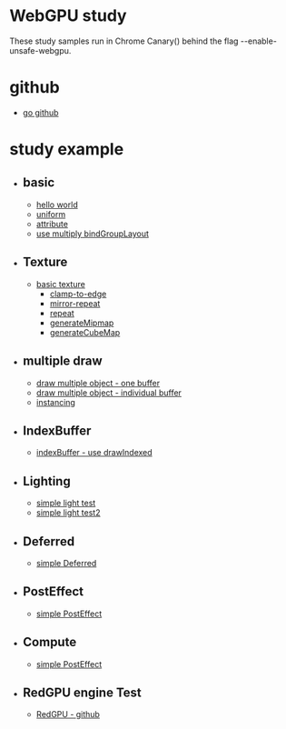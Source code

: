 # WebGPU study

These study samples run in Chrome Canary() behind the flag --enable-unsafe-webgpu.

# github 
  - [go github](https://github.com/redcamel/webgpu)


# study example

- ## basic
    - [hello world](https://redcamel.github.io/webgpu/001_helloworld)
    - [uniform](https://redcamel.github.io/webgpu/002_transform)
    - [attribute](https://redcamel.github.io/webgpu/003_attribute)
    - [use multiply bindGroupLayout](https://redcamel.github.io/webgpu/009_multi_BindGroupLayout)
- ## Texture
    - [basic texture](https://redcamel.github.io/webgpu/004_texture)
        - [clamp-to-edge](https://redcamel.github.io/webgpu/004_texture/clamp-to-edge)
        - [mirror-repeat](https://redcamel.github.io/webgpu/004_texture/mirror-repeat)
        - [repeat](https://redcamel.github.io/webgpu/004_texture/repeat)
        - [generateMipmap](https://redcamel.github.io/webgpu/012_mipmap)
        - [generateCubeMap](https://redcamel.github.io/webgpu/013_cubemap)
- ## multiple draw
    - [draw multiple object - one buffer](https://redcamel.github.io/webgpu/005_multiObject)
    - [draw multiple object - individual buffer](https://redcamel.github.io/webgpu/005_multiObject2)
    - [instancing](https://redcamel.github.io/webgpu/008_instancing)
- ## IndexBuffer
    - [indexBuffer - use drawIndexed](https://redcamel.github.io/webgpu/006_indexBuffer)
- ## Lighting
    - [simple light test](https://redcamel.github.io/webgpu/007_simpleLight)
    - [simple light test2](https://redcamel.github.io/webgpu/011_simple_defferd_light)
- ## Deferred
    - [simple Deferred](https://redcamel.github.io/webgpu/011_simple_defferd)
- ## PostEffect
    - [simple PostEffect](https://redcamel.github.io/webgpu/010_postEffect)
- ## Compute
    - [simple PostEffect](https://redcamel.github.io/webgpu/14_compute)
- ## RedGPU engine Test
    - [RedGPU - github](https://github.com/redcamel/RedGPU)
